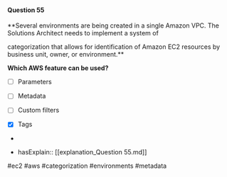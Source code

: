 #### Question  55


**Several environments are being created in a single Amazon VPC. The Solutions Architect needs to implement a system of

categorization that allows for identification of Amazon EC2 resources by business unit, owner, or environment.**


**Which AWS feature can be used?**


- [ ] Parameters


- [ ] Metadata


- [ ] Custom filters


- [x] Tags


*

- hasExplain:: [[explanation_Question  55.md]]

#ec2 #aws #categorization #environments #metadata 